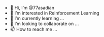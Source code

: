- 👋 Hi, I’m @77asadian
- 👀 I’m interested in Reinforcement Learning
- 🌱 I’m currently learning ...
- 💞️ I’m looking to collaborate on ...
- 📫 How to reach me ...

<!---
77asadian/77asadian is a ✨ special ✨ repository because its `README.md` (this file) appears on your GitHub profile.
You can click the Preview link to take a look at your changes.
--->
